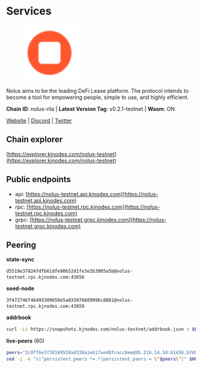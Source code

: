 # Services

<figure><img src="https://raw.githubusercontent.com/kj89/cosmos-images/main/logos/nolus.png" width="150" alt=""><figcaption></figcaption></figure>

Nolus aims to be the leading DeFi Lease platform. The protocol  intends to become a tool for empowering people, simple to use, and highly efficient.

**Chain ID**: nolus-rila | **Latest Version Tag**: v0.2.1-testnet | **Wasm**: ON

[Website](https://www.nolus.io) | [Discord](https://discord.gg/nolus-protocol) | [Twitter](https://twitter.com/NolusProtocol)




## Chain explorer
[https://explorer.kjnodes.com/nolus-testnet](https://explorer.kjnodes.com/nolus-testnet)

## Public endpoints

* api: [https://nolus-testnet.api.kjnodes.com](https://nolus-testnet.api.kjnodes.com)
* rpc: [https://nolus-testnet.rpc.kjnodes.com](https://nolus-testnet.rpc.kjnodes.com)
* grpc: [https://nolus-testnet.grpc.kjnodes.com](https://nolus-testnet.grpc.kjnodes.com)

## Peering

**state-sync**

```text
d5519e378247dfb61dfe90652d1fe3e2b3005a5b@nolus-testnet.rpc.kjnodes.com:43656
```

**seed-node**

```text
3f472746f46493309650e5a033076689996c8881@nolus-testnet.rpc.kjnodes.com:43659
```

**addrbook**
```bash
curl -Ls https://snapshots.kjnodes.com/nolus-testnet/addrbook.json > $HOME/.nolus/config/addrbook.json
```

**live-peers** (60)
```bash
peers="2c0ff6e5f30189559ad336a1eb17ae48fcacc8ee@95.216.14.58:61456,b7d04a32d5c0e9b7e1095c4d81f5bebfd03138db@65.108.8.28:61456,d71f6a702561b08023810464a96668045dbabd9e@95.214.55.25:26656,1e839449cac1898e98901a7d2c216c1a608c4e20@65.21.203.204:18656,46e87e63ebfb628613a7c33ff69946ebd45fa510@176.99.142.180:36656,94edd46e4f0075b9389f4bc6f7171431231eaf59@217.76.53.144:26656,2e146ac9281e3797cbe1ad053e5ce6046b972c15@65.109.140.29:37656,0d1a0ef6bf4520f98c03c88d71636b3a665f701d@213.202.247.178:26656,58d7fc67e12548f3f1ddda3bbe6000ae3d9d638c@85.10.198.169:13656,33d485f51f413fd4bf83ef8a971c10228a39cffb@62.171.161.172:26656,33f4b7f56b6708526f0638162f020394de0ce5e9@65.21.229.33:28656,13f1b4dc42ee78a1928550a4098cd16161b781b7@31.220.74.253:60656,5036136698fc5b7b4f9319001e7fb29c6c73fea0@148.251.90.138:16656,5e583852108761d7f90b500b108228d4a8f4828a@176.57.188.85:26656,5bf83be8dfe52fe2c204300f1e9b1449487ce5af@88.99.164.158:1176,3b4439e68ac2031801d48c9ed846be347090274b@161.35.204.243:26656,cc8efa42c4a41e44af474c3d7a404391c24019d3@46.101.188.231:26656,8b0b427b4567a7a66f05fab1146ee97b52ad7958@93.189.30.119:26656,fcb82df30d2056c3af024fb389e173d683fe8229@65.108.105.48:19756,cd67fc6e6c306dbb863f381c926135d6b97fe685@65.109.85.155:41656,b4a8e3b194f2b3d8f0a548cc07c344c544390b3e@143.198.219.62:26656,6b14535ff005667f324f8439a55a21ee2f170d12@95.217.211.81:26656,7f0df6c186a5d2215683a299b0445f172a94197b@184.174.34.72:26656,8d85b69ea7175ce0cf6ec7badae239339d6525db@81.0.218.59:26656,be52cb058e6e402d568807cb0432d940ecd6e4c9@139.99.217.221:26656,0760923eff6e1e890a55e3c3d6b1330d60c2f870@185.246.86.152:26656,d5519e378247dfb61dfe90652d1fe3e2b3005a5b@65.109.68.190:43656,8b8bb15cc131fbe09a8070351195022911fe6e8e@89.117.62.159:26656,80051a243d19b3f2a9d036983777bb88b811fa71@65.109.234.85:26656,8c06f4542b77a25eae06daf0a5e6c803f7c20520@161.97.164.133:26656,65379ba16734494d5e270ef186ce5fb58b2761cb@217.76.53.153:26656,3577f8c3aa36c31b7ef2990e8521698786c8754c@65.21.226.230:29656,5c2a752c9b1952dbed075c56c600c3a79b58c395@195.3.220.135:27016,50d786a2d242839fe2bdb69bee694d7ffa455824@5.161.60.42:18656,ce6a67a084a25c189ed92522f1a0f6c44ec7cc3a@116.202.227.117:43656,ee7579d3dadb725ce0ed1e453fd72c2fcbb7b9af@142.132.208.26:26356,1e679cdba975c9cdd60b764d498b70518b8f6678@89.252.21.37:26656,e6e48680fa62c03bed242c52eb21d3cbe44a6752@46.8.210.144:26856,7d612038eff1694a5b70d954c94a2dc84700f910@91.230.110.94:26656,6d76e4e0f73efa4e693b9d32934b09a025c6aa62@38.242.128.166:26656,8f767a425f5c6de20ffc435154c6351d118b806e@207.180.243.64:46656,6713492573b74dcdbef9c305b237be9bb3b7fa05@185.208.206.252:26656,ac86c1678e20a87bf2f036741932910869726337@135.181.222.185:15656,b707384941f6ae2c291d7031b51771c470e3a686@65.108.9.230:28656,fc7e44c5e671e6eaef87bcccf033dc203c158e71@170.64.153.114:26656,cae7abcba54dd1b28c59019e7eb7e43ae5f98e2c@217.76.53.149:26656,f0f48327e14e6918a2fad2c795429dd6c3856236@88.99.161.162:43656,e3a3f95c1b78964123c1070cde177459aaf47da5@184.174.38.161:26656,236a2626ad46bb671b200883b6105350310372ef@135.181.81.65:37656,8d59cbd6f8aa5c19613b1e64560f6024cde2ef81@202.61.251.135:26656,5b7092ce1624e8a23a5d90897c4c5231fb7b1238@185.245.183.172:16656,4b10d01268e5e70f7df51aeb27d15e0bfdda54b7@65.108.227.112:11656,e0aac09f3de68abf583b0e3994228ee8bd19d1eb@168.119.124.130:45659,1a0bb6c35e2663202535d4b849ff06250762d299@213.239.216.252:35656,c5d5ad5061871c29b3dc08d525992f45cbc901d9@194.104.136.99:37656,1825de8cabc89fddea10f1cf9d65eda46b0cc7a1@5.9.121.55:41956,3a0ca1d94b199af43ae28d32572dda8c5cc723d0@15.235.114.158:26656,e08055aae540efed02e736ec79621f293fe92ae9@65.109.92.240:1176,12b146cd82c7142e9d8aeb4f246499927ecb1c0f@217.13.223.167:36656,cdfcaee60fe31b33a32929a3e15d02f8e2508f98@135.181.160.61:31656"
sed -i -e "s|^persistent_peers *=.*|persistent_peers = \"$peers\"|" $HOME/.nolus/config/config.toml
```
